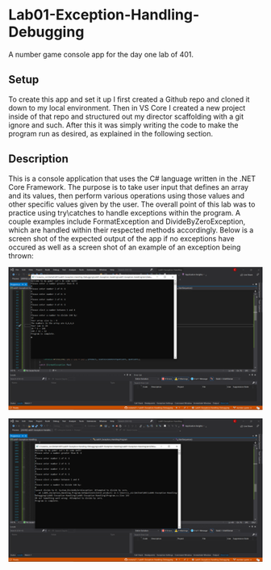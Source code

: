 # Lab01-Exception-Handling-Debugging

A number game console app for the day one lab of 401.

## Setup

To create this app and set it up I first created a Github repo and cloned it down to my local environment.  Then in VS Core I created a new project inside of that repo and structured out my director scaffolding with a git ignore and such.  After this it was simply writing the code to make the program run as desired, as explained in the following section.

## Description

This is a console application that uses the C# language written in the .NET Core Framework.  The purpose is to take user input that defines an array and its values, then perform various operations using those values and other specific values given by the user.  The overall point of this lab was to practice using try\catches to handle exceptions within the program.  A couple examples include FormatException and DivideByZeroException, which are handled within their respected methods accordingly. Below is a screen shot of the expected output of the app if no exceptions have occured as well as a screen shot of an example of an exception being thrown:

![Expected Output](images/desiredOutput.png)

![Exception Handled](images/exceptionHandler.png)
